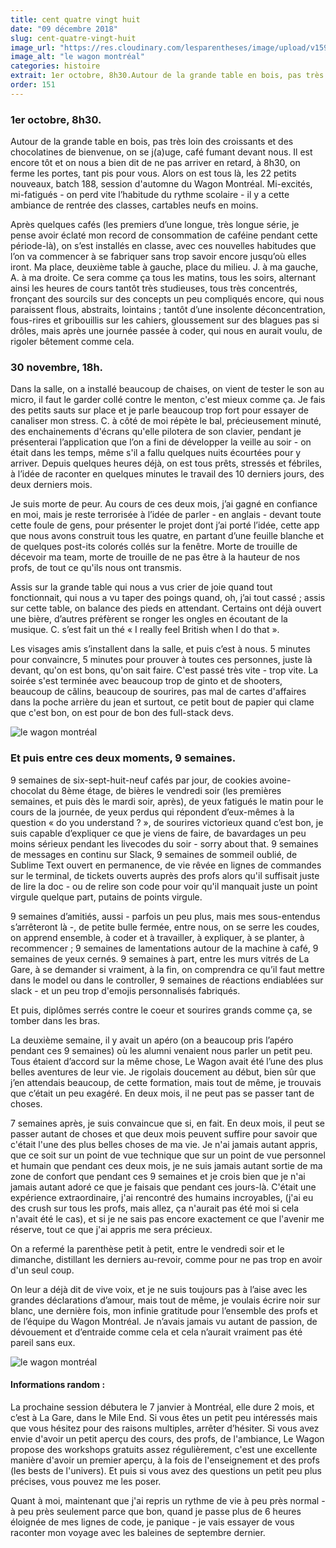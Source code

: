 ```yaml
---
title: cent quatre vingt huit
date: "09 décembre 2018"
slug: cent-quatre-vingt-huit
image_url: "https://res.cloudinary.com/lesparentheses/image/upload/v1590954573/151_188/180-RAJ_Wagon_30novembre_18_180.jpg"
image_alt: "le wagon montréal"
categories: histoire
extrait: 1er octobre, 8h30.Autour de la grande table en bois, pas très loin des croissants et des chocolatines de bienvenue, on se j(a)uge, café fumant devant nous. Il est encore tôt et on nous a bien dit de ne pas arriver en retard, à 8h30, on ferme les portes, tant pis pour vous. Alors on est tous là, les 22 petits nouveaux, batch 188, session d'automne du Wagon Montréal.
order: 151
---
```


<div class="main-container">
    <h3 class="single-post--section-title ">
      1er octobre, 8h30.
    </h3>
    <p class="single-post--text">
      Autour de la grande table en bois, pas très loin des croissants et des chocolatines de bienvenue, on se j(a)uge, café fumant devant nous. Il est encore tôt et on nous a bien dit de ne pas arriver en retard, à 8h30, on ferme les portes, tant pis pour vous. Alors on est tous là, les 22 petits nouveaux, batch 188, session d'automne du Wagon Montréal. Mi-excités, mi-fatigués - on perd vite l’habitude du rythme scolaire - il y a cette ambiance de rentrée des classes, cartables neufs en moins.
    </p>
    <p class="single-post--text">
      Après quelques cafés (les premiers d’une longue, très longue série, je pense avoir éclaté mon record de consommation de caféine pendant cette période-là), on s’est installés en classe, avec ces nouvelles habitudes que l’on va commencer à se fabriquer sans trop savoir encore jusqu’où elles iront. Ma place, deuxième table à gauche, place du milieu. J. à ma gauche, A. à ma droite. Ce sera comme ça tous les matins, tous les soirs, alternant ainsi les heures de cours tantôt très studieuses, tous très concentrés, fronçant des sourcils sur des concepts un peu compliqués encore, qui nous paraissent flous, abstraits, lointains ; tantôt d’une insolente déconcentration, fous-rires et gribouillis sur les cahiers, gloussement sur des blagues pas si drôles, mais après une journée passée à coder, qui nous en aurait voulu, de rigoler bêtement comme cela.
    </p>
  </section>
  <section class="single-post--section">
    <h3 class="single-post--section-title ">
      30 novembre, 18h.
    </h3>
    <p class="single-post--text">
      Dans la salle, on a installé beaucoup de chaises, on vient de tester le son au micro, il faut le garder collé contre le menton, c'est mieux comme ça. Je fais des petits sauts sur place et je parle beaucoup trop fort pour essayer de canaliser mon stress. C. à côté de moi répète le bal, précieusement minuté, des enchainements d'écrans qu'elle pilotera de son clavier, pendant je présenterai l’application que l’on a fini de développer la veille au soir - on était dans les temps, même s'il a fallu quelques nuits écourtées pour y arriver. Depuis quelques heures déjà, on est tous prêts, stressés et fébriles, à l’idée de raconter en quelques minutes le travail des 10 derniers jours, des deux derniers mois.
    </p>
    <p class="single-post--text">
      Je suis morte de peur. Au cours de ces deux mois, j’ai gagné en confiance en moi, mais je reste terrorisée à l’idée de parler - en anglais - devant toute cette foule de gens, pour présenter le projet dont j’ai porté l’idée, cette app que nous avons construit tous les quatre, en partant d’une feuille blanche et de quelques post-its colorés collés sur la fenêtre. Morte de trouille de décevoir ma team, morte de trouille de ne pas être à la hauteur de nos profs, de tout ce qu'ils nous ont transmis.
    </p>
    <p class="single-post--text">
      Assis sur la grande table qui nous a vus crier de joie quand tout fonctionnait, qui nous a vu taper des poings quand, oh, j’ai tout cassé ; assis sur cette table, on balance des pieds en attendant. Certains ont déjà ouvert une bière, d’autres préfèrent se ronger les ongles en écoutant de la musique. C. s’est fait un thé « I really feel British when I do that ».
    </p>
    <p class="single-post--text">
      Les visages amis s’installent dans la salle, et puis c’est à nous. 5 minutes pour convaincre, 5 minutes pour prouver à toutes ces personnes, juste là devant, qu'on est bons, qu'on sait faire. C'est passé très vite - trop vite. La soirée s'est terminée avec beaucoup trop de ginto et de shooters, beaucoup de câlins, beaucoup de sourires, pas mal de cartes d'affaires dans la poche arrière du jean et surtout, ce petit bout de papier qui clame que c'est bon, on est pour de bon des full-stack devs.
    </p>
  </section>
  <div class="single-post--image">
    <img src="https://res.cloudinary.com/lesparentheses/image/upload/v1590954571/151_188/175-RAJ_Wagon_30novembre_18_176.jpg" alt="le wagon montréal">
  </div>
  <section class="single-post--section">
    <h3 class="single-post--section-title ">Et puis entre ces deux moments, 9 semaines.</h3>
    <p class="single-post--text">
      9 semaines de six-sept-huit-neuf cafés par jour, de cookies avoine-chocolat du 8ème étage, de bières le vendredi soir (les premières semaines, et puis dès le mardi soir, après), de yeux fatigués le matin pour le cours de la journée, de yeux perdus qui répondent d’eux-mêmes à la question « do you understand ? », de sourires victorieux quand c’est bon, je suis capable d’expliquer ce que je viens de faire, de bavardages un peu moins sérieux pendant les livecodes du soir - sorry about that. 9 semaines de messages en continu sur Slack, 9 semaines de sommeil oublié, de Sublime Text ouvert en permanence, de vie rêvée en lignes de commandes sur le terminal, de tickets ouverts auprès des profs alors qu'il suffisait juste de lire la doc - ou de relire son code pour voir qu'il manquait juste un point virgule quelque part, putains de points virgule.
    </p>
    <p class="single-post--text">
      9 semaines d’amitiés, aussi - parfois un peu plus, mais mes sous-entendus s’arrêteront là -, de petite bulle fermée, entre nous, on se serre les coudes, on apprend ensemble, à coder et à travailler, à expliquer, à se planter, à recommencer ; 9 semaines de lamentations autour de la machine à café, 9 semaines de yeux cernés. 9 semaines à part, entre les murs vitrés de La Gare, à se demander si vraiment, à la fin, on comprendra ce qu’il faut mettre dans le model ou dans le controller, 9 semaines de réactions endiablées sur slack - et un peu trop d'emojis personnalisés fabriqués.
    </p>
    <p class="single-post--text">
      Et puis, diplômes serrés contre le coeur et sourires grands comme ça, se tomber dans les bras.
    </p>
    <p class="single-post--text">
      La deuxième semaine, il y avait un apéro (on a beaucoup pris l’apéro pendant ces 9 semaines) où les alumni venaient nous parler un petit peu. Tous étaient d’accord sur la même chose, Le Wagon avait été l’une des plus belles aventures de leur vie. Je rigolais doucement au début, bien sûr que j’en attendais beaucoup, de cette formation, mais tout de même, je trouvais que c’était un peu exagéré. En deux mois, il ne peut pas se passer tant de choses.
    </p>
    <p class="single-post--text">
      7 semaines après, je suis convaincue que si, en fait. En deux mois, il peut se passer autant de choses et que deux mois peuvent suffire pour savoir que c'était l'une des plus belles choses de ma vie. Je n'ai jamais autant appris, que ce soit sur un point de vue technique que sur un point de vue personnel et humain que pendant ces deux mois, je ne suis jamais autant sortie de ma zone de confort que pendant ces 9 semaines et je crois bien que je n'ai jamais autant adoré ce que je faisais que pendant ces jours-là. C'était une expérience extraordinaire, j'ai rencontré des humains incroyables, (j'ai eu des crush sur tous les profs, mais allez, ça n'aurait pas été moi si cela n'avait été le cas), et si je ne sais pas encore exactement ce que l'avenir me réserve, tout ce que j'ai appris me sera précieux.
    </p>
    <p class="single-post--text">
      On a refermé la parenthèse petit à petit, entre le vendredi soir et le dimanche, distillant les derniers au-revoir, comme pour ne pas trop en avoir d'un seul coup.
    </p>
    <p class="single-post--text">
      On leur a déjà dit de vive voix, et je ne suis toujours pas à l’aise avec les grandes déclarations d’amour, mais tout de même, je voulais écrire noir sur blanc, une dernière fois, mon infinie gratitude pour l’ensemble des profs et de l’équipe du Wagon Montréal. Je n’avais jamais vu autant de passion, de dévouement et d’entraide comme cela et cela n’aurait vraiment pas été pareil sans eux.
    </p>
  </section>
    <div class="single-post--image">
    <img src="https://res.cloudinary.com/lesparentheses/image/upload/v1590954573/151_188/180-RAJ_Wagon_30novembre_18_180.jpg" alt="le wagon montréal">
  </div>

  <section class="single-post--section">
    <h4 class="single-post--infos-box-title">Informations random :</h4>
    <p class="single-post--text">
      La prochaine session débutera le 7 janvier à Montréal, elle dure 2 mois, et c’est à La Gare, dans le Mile End. Si vous êtes un petit peu intéressés mais que vous hésitez pour des raisons multiples, arrêter d’hésiter. Si vous avez envie d'avoir un petit aperçu des cours, des profs, de l'ambiance, Le Wagon propose des workshops gratuits assez régulièrement, c'est une excellente manière d'avoir un premier aperçu, à la fois de l'enseignement et des profs (les bests de l'univers). Et puis si vous avez des questions un petit peu plus précises, vous pouvez me les poser.
    </p>
    <p class="single-post--text">
      Quant à moi, maintenant que j'ai repris un rythme de vie à peu près normal - à peu près seulement parce que bon, quand je passe plus de 6 heures éloignée de mes lignes de code, je panique - je vais essayer de vous raconter mon voyage avec les baleines de septembre dernier.
    </p>
  </section>
</div>
